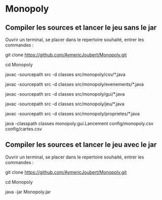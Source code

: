Monopoly
========



Compiler les sources et lancer le jeu sans le jar
-------------------------------------------------

Ouvrir un terminal, se placer dans le repertoire souhaité, entrer les commandes :


git clone https://github.com/AymericJoubert/Monopoly.git

cd Monopoly

javac -sourcepath src -d classes src/monopoly/csv/*.java

javac -sourcepath src -d classes src/monopoly/evenements/*.java

javac -sourcepath src -d classes src/monopoly/gui/*.java

javac -sourcepath src -d classes src/monopoly/jeu/*.java

javac -sourcepath src -d classes src/monopoly/proprietes/*.java

java -classpath classes monopoly.gui.Lancement config/monopoly.csv config/cartes.csv


Compiler les sources et lancer le jeu avec le jar
-------------------------------------------------

Ouvrir un terminal, se placer dans le repertoire souhaité, entrer les commandes :


git clone https://github.com/AymericJoubert/Monopoly.git

cd Monopoly

java -jar Monopoly.jar
